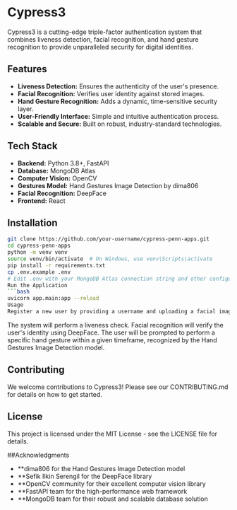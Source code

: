 # Cypress3

Cypress3 is a cutting-edge triple-factor authentication system that combines liveness detection, facial recognition, and hand gesture recognition to provide unparalleled security for digital identities.

## Features

- **Liveness Detection:** Ensures the authenticity of the user's presence.
- **Facial Recognition:** Verifies user identity against stored images.
- **Hand Gesture Recognition:** Adds a dynamic, time-sensitive security layer.
- **User-Friendly Interface:** Simple and intuitive authentication process.
- **Scalable and Secure:** Built on robust, industry-standard technologies.

## Tech Stack

- **Backend:** Python 3.8+, FastAPI
- **Database:** MongoDB Atlas
- **Computer Vision:** OpenCV
- **Gestures Model:** Hand Gestures Image Detection by dima806
- **Facial Recognition:** DeepFace
- **Frontend:** React

## Installation

```bash
git clone https://github.com/your-username/cypress-penn-apps.git
cd cypress-penn-apps
python -m venv venv
source venv/bin/activate  # On Windows, use venv\Scripts\activate
pip install -r requirements.txt
cp .env.example .env
# Edit .env with your MongoDB Atlas connection string and other configurations
Run the Application
```bash
uvicorn app.main:app --reload
Usage
Register a new user by providing a username and uploading a facial image. During authentication:
```
The system will perform a liveness check.
Facial recognition will verify the user's identity using DeepFace.
The user will be prompted to perform a specific hand gesture within a given timeframe, recognized by the Hand Gestures Image Detection model.

## Contributing
We welcome contributions to Cypress3! Please see our CONTRIBUTING.md for details on how to get started.

## License
This project is licensed under the MIT License - see the LICENSE file for details.

##Acknowledgments
- **dima806 for the Hand Gestures Image Detection model
- **Sefik Ilkin Serengil for the DeepFace library
- **OpenCV community for their excellent computer vision library
- **FastAPI team for the high-performance web framework
- **MongoDB team for their robust and scalable database solution
